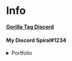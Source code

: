 # Info

[<b>Gorilla Tag Discord</b>](https://discord.gg/YSQmmcb68y)

<h4><b>My Discord Spiral#1234</b></h4>

<details><summary>Portfolio</summary>
  
  # My Apps
  
  <details><summary>My Apps</summary>
    
  <details><summary>Texter</summary>
    
  [Texter Github Link](https://github.com/SpiralGaming/Texter)
    
  [Texter .zip download](https://github.com/SpiralGaming/Texter/releases/download/v1.0.0/Texter.zip)
    
  [Texter .msi download](https://github.com/SpiralGaming/Texter/releases/download/v1.0.0/Setup.msi)
    
  [Texter .exe download](https://github.com/SpiralGaming/Texter/releases/download/v1.0.0/setup.exe)  
    
  </details>  
    
  <details><summary>Counter</summary>
    
  [Counter Github Link](https://github.com/SpiralGaming/Counter)
    
  [Counter .zip download](https://github.com/SpiralGaming/Counter/releases/download/v1.0.0/Counter.zip)
    
  [Counter .msi download](https://github.com/SpiralGaming/Counter/releases/download/v1.0.0/Setup.Counter.msi)
    
  [Counter .exe download](https://github.com/SpiralGaming/Counter/releases/download/v1.0.0/setup.exe)
    
  </details>
  
  <details><summary>Mathiest</summary>
    
  [Mathiest Github Link](https://github.com/SpiralGaming/Mathiest)
    
  [Mathiest .zip download](https://github.com/SpiralGaming/Mathiest/releases/download/v1.0.0/Mathiest.zip)
    
  [Mathiest .msi download](https://github.com/SpiralGaming/Mathiest/releases/download/v1.0.0/Setup.Mathiest.msi)
    
  [Mathiest .exe download](https://github.com/SpiralGaming/Mathiest/releases/download/v1.0.0/setup.exe)
    
  </details>
  
  </details>
    
  # My Games
  
  <details><summary>My Games</summary>

    
<details><summary>Sword Fighters</summary>
  
   ## Sword Fighters
    
  [Sword Fighters Game](https://github.com/SpiralGaming/Sword-Fighters/releases/latest)

  [Sword Fighters Discord Bot](https://discord.com/api/oauth2/authorize?client_id=945462110366887938&permissions=8&redirect_uri=https%3A%2F%2Fsolo.to%2Fswordfighters&response_type=code&scope=bot%20identify%20applications.commands%20connections)

  [Sword Fighters Chrome Extenstion](https://chrome.google.com/webstore/detail/sword-fighters/lahfjghkoalcbfceadpocngnoeccagbb)

    
  </details>
    
  </details>
  
  <details><summary>Python</summary>
    
  <details><summary>Python Calculator</summary>
    
  [Python Calculator](https://github.com/SpiralGaming/Calculator-Python)
  
  [Python Calculator .exe download](https://github.com/SpiralGaming/Calculator-Python/releases/download/v1.0.0/calculator.exe)
    
  [Python Calculator .py download](https://github.com/SpiralGaming/Calculator-Python/releases/download/v1.0.0/calculator.py)
    
   # Source Code
    
```Python
#operand
print("+ for Addition")#
print("- for Subtraction")#
print("* for Multiplcation")#
print("/ for Division")#

while True:
    
    #input operand
    choice = input("Enter Operand: ")#
    
    if choice in ("+", "-", "*", "/"):

        #nums
        num1 = float (input("Enter First Number: "))#
        num2 = float (input("Enter Second Number: "))#
        
        # results
        addresult = num1+num2#
        subresult = num1-num2#
        mulresult = num1*num2#
        divresult = num1/num2#
        
        if choice == "+":
            print(num1, "+", num2, "=", addresult)#
        elif choice == "-":
            print(num1, "-", num2, "=", subresult)#
        elif choice == "*":
            print(num1, "*", num2, "=", mulresult)#
        elif choice == "/":
            if num2 == 0.0:
                print("Divide by 0 error")
            else:
                print(num1, "/", num2, "=", divresult)#

        else: 
            print("Invalid Choice")#
```
    
  </details>
    
  <details><summary>Python Password Generator</summary>
    
  [Python Password Generator](https://github.com/SpiralGaming/Python-Password-Generator)
  
  [Python Password Generator .exe download](https://github.com/SpiralGaming/Python-Password-Generator/releases/download/v1.0.0/random.password.generator.exe)
    
  [Python Password Generator .py download](https://github.com/SpiralGaming/Python-Password-Generator/releases/download/v1.0.0/random.password.generator.py)
    
   # Source Code
    
```Python
#Random Password Generator - by Spiral
#importing modules
import random
import string
#welcome text
print("Hello User, Welcome to Password Generator!\nType help for help\nType generate to generate a password without having to exclude anything\nType exclude to exclude a certain type from password.\nAvailable Items To Be Excluded:\nlowercase\nuppercase\nnumbers\nsymbols")

while True:
    option = input("Enter Option")
    if option in ("help", "generate", "exclude"):
        if option == "help":
            print("Type help to bring this text up again\nType generate to generate a password without having to exclude anything\nType exclude to exclude a certain type from password.\nAvailable Items To Be Excluded:\nlowercase\nuppercase\nnumbers\nsymbols")
        elif option == "generate":
            #password length
            passLength = int(input("Enter Password Length: "))
            #data
            lowercase = string.ascii_lowercase
            uppercase = string.ascii_uppercase
            number = string.digits
            symbol = string.punctuation
            #combine data
            data = lowercase + uppercase + number + symbol
            #generate password
            structure = random.sample(data,passLength)
            password = "".join(structure) 
            print(password)
        elif option == "exclude":
            print("Available Items To Be Excluded:\nlowercase\nuppercase\nnumbers\nsymbols")
            choice = input("Enter What You Want To Be Excluded: ")
            if choice in ("lowercase", "uppercase", "numbers", "symbols"):
                if choice == "lowercase":
                    #password length
                    passLength = int(input("Enter Password Length: "))
                    #data
                    uppercase = string.ascii_uppercase
                    number = string.digits
                    symbol = string.punctuation
                    #combine data
                    data = uppercase + number + symbol
                    #generate password
                    structure = random.sample(data,passLength)
                    password = "".join(structure) 
                    print(password)
                elif choice == "uppercase":
                    #password length
                    passLength = int(input("Enter Password Length: "))
                    #data
                    lowercase = string.ascii_lowercase
                    number = string.digits
                    symbol = string.punctuation
                    #combine data
                    data = lowercase + number + symbol
                    #generate password
                    structure = random.sample(data,passLength)
                    password = "".join(structure) 
                    print(password)
                elif choice == "numbers":
                    #password length
                    passLength = int(input("Enter Password Length: "))
                    #data
                    lowercase = string.ascii_lowercase
                    uppercase = string.ascii_uppercase
                    symbol = string.punctuation
                    #combine data
                    data = lowercase + uppercase + symbol
                    #generate password
                    structure = random.sample(data,passLength)
                    password = "".join(structure) 
                    print(password)
                elif choice == "symbols":
                    #password length
                    passLength = int(input("Enter Password Length: "))
                    #data
                    lowercase = string.ascii_lowercase
                    uppercase = string.ascii_uppercase
                    number = string.digits
                    #combine data
                    data = lowercase + uppercase + number
                    #generate password
                    structure = random.sample(data,passLength)
                    password = "".join(structure) 
                    print(password)
            else:
                print("Invalid Choice")
    else: 
        print("Invalid Option...")  
```
    
  </details>
   
    <details><summary>Python Number Generator</summary>
      
      [Python Number Generator](https://github.com/SpiralGaming/Python-Number-Generator)
      [Python Number Generator .exe download](https://github.com/SpiralGaming/Python-Number-Generator/releases/download/v1.0.0/random.number.generator.exe)
      [Python Number Generator .py download](https://github.com/SpiralGaming/Python-Number-Generator/releases/download/v1.0.0/random.number.generator.py)
      
      ```Python
      
      ```
      
      
    </details>
    
  </details>
  
 </details>
